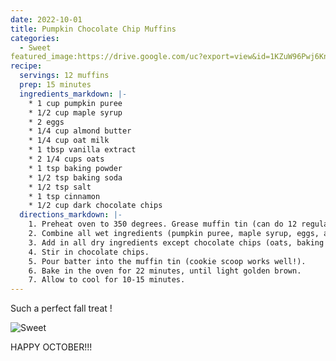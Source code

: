 ```yaml
---
date: 2022-10-01
title: Pumpkin Chocolate Chip Muffins
categories:
  - Sweet
featured_image:https://drive.google.com/uc?export=view&id=1KZuW96Pwj6KnKfqhUXI0_aZybWKqap3w
recipe:
  servings: 12 muffins
  prep: 15 minutes
  ingredients_markdown: |-
    * 1 cup pumpkin puree
    * 1/2 cup maple syrup
    * 2 eggs
    * 1/4 cup almond butter
    * 1/4 cup oat milk
    * 1 tbsp vanilla extract
    * 2 1/4 cups oats
    * 1 tsp baking powder
    * 1/2 tsp baking soda
    * 1/2 tsp salt
    * 1 tsp cinnamon
    * 1/2 cup dark chocolate chips
  directions_markdown: |-
    1. Preheat oven to 350 degrees. Grease muffin tin (can do 12 regular muffins or 24 mini ones!)
    2. Combine all wet ingredients (pumpkin puree, maple syrup, eggs, almond butter, oat milk, vanilla) in a large mixing bowl.
    3. Add in all dry ingredients except chocolate chips (oats, baking powder, baking soda, salt, cinnamon).
    4. Stir in chocolate chips.
    5. Pour batter into the muffin tin (cookie scoop works well!).
    6. Bake in the oven for 22 minutes, until light golden brown.
    7. Allow to cool for 10-15 minutes.
---
```


Such a perfect fall treat !

![Sweet](https://drive.google.com/uc?export=view&id=1wQtSNXabJ2oHsdulxk6IVYfoR58Yh7ZL)

HAPPY OCTOBER!!!
